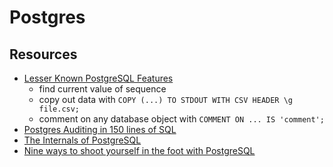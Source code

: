 # Postgres

## Resources

- [Lesser Known PostgreSQL Features](https://hakibenita.com/postgresql-unknown-features)
  - find current value of sequence
  - copy out data with `COPY (...) TO STDOUT WITH CSV HEADER \g file.csv;`
  - comment on any database object with `COMMENT ON ... IS 'comment';`
- [Postgres Auditing in 150 lines of SQL](https://supabase.com/blog/2022/03/08/audit)
- [The Internals of PostgreSQL](https://www.interdb.jp/pg/index.html)
- [Nine ways to shoot yourself in the foot with PostgreSQL](https://philbooth.me/blog/nine-ways-to-shoot-yourself-in-the-foot-with-postgresql)

